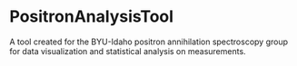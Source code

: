 # PositronAnalysisTool
A tool created for the BYU-Idaho positron annihilation spectroscopy group for data visualization and statistical analysis on measurements.
